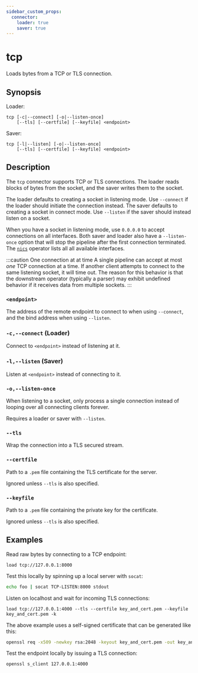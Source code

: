 ```yaml
---
sidebar_custom_props:
  connector:
    loader: true
    saver: true
---
```


# tcp

Loads bytes from a TCP or TLS connection.

## Synopsis

Loader:

```
tcp [-c|--connect] [-o|--listen-once]
    [--tls] [--certfile] [--keyfile] <endpoint>
```

Saver:

```
tcp [-l|--listen] [-o|--listen-once]
    [--tls] [--certfile] [--keyfile] <endpoint>
```

## Description

The `tcp` connector supports TCP or TLS connections. The loader reads blocks of
bytes from the socket, and the saver writes them to the socket.

The loader defaults to creating a socket in listening mode. Use `--connect` if
the loader should initiate the connection instead. The saver defaults to
creating a socket in connect mode. Use `--listen` if the saver should instead
listen on a socket.

When you have a socket in listening mode, use `0.0.0.0` to accept connections on
all interfaces. Both saver and loader also have a `--listen-once` option that
will stop the pipeline after the first connection terminated. The
[`nics`](../operators/nics.md) operator lists all all available interfaces.

:::caution One connection at at time
A single pipeline can accept at most *one* TCP connection at a time. If another
client attempts to connect to the same listening socket, it will time out. The
reason for this behavior is that the downstream operator (typically a parser)
may exhibit undefined behavior if it receives data from multiple sockets.
:::

### `<endpoint>`

The address of the remote endpoint to connect to when using `--connect`, and the
bind address when using `--listen`.

### `-c,--connect` (Loader)

Connect to `<endpoint>` instead of listening at it.

### `-l,--listen` (Saver)

Listen at `<endpoint>` instead of connecting to it.

### `-o,--listen-once`

When listening to a socket, only process a single connection instead of looping
over all connecting clients forever.

Requires a loader or saver with `--listen`.

### `--tls`

Wrap the connection into a TLS secured stream.

### `--certfile`

Path to a `.pem` file containing the TLS certificate for the server.

Ignored unless `--tls` is also specified.

### `--keyfile`

Path to a `.pem` file containing the private key for the certificate.

Ignored unless `--tls` is also specified.

## Examples

Read raw bytes by connecting to a TCP endpoint:

```
load tcp://127.0.0.1:8000
```

Test this locally by spinning up a local server with `socat`:

```bash
echo foo | socat TCP-LISTEN:8000 stdout
```

Listen on localhost and wait for incoming TLS connections:

```
load tcp://127.0.0.1:4000 --tls --certfile key_and_cert.pem --keyfile key_and_cert.pem -k
```

The above example uses a self-signed certificate that can be generated like this:

```bash
openssl req -x509 -newkey rsa:2048 -keyout key_and_cert.pem -out key_and_cert.pem -days 365 -nodes
```

Test the endpoint locally by issuing a TLS connection:

```bash
openssl s_client 127.0.0.1:4000
```
